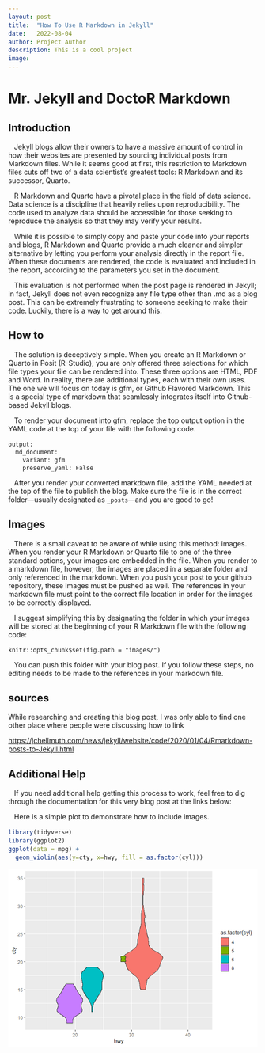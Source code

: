 ```yaml
---
layout: post
title:  "How To Use R Markdown in Jekyll"
date:   2022-08-04
author: Project Author
description: This is a cool project
image: 
---
```


# Mr. Jekyll and DoctoR Markdown

## Introduction

   Jekyll blogs allow their owners to have a massive amount of control
in how their websites are presented by sourcing individual posts from
Markdown files. While it seems good at first, this restriction to
Markdown files cuts off two of a data scientist’s greatest tools: R
Markdown and its successor, Quarto.

   R Markdown and Quarto have a pivotal place in the field of data
science. Data science is a discipline that heavily relies upon
reproducibility. The code used to analyze data should be accessible for
those seeking to reproduce the analysis so that they may verify your
results.

   While it is possible to simply copy and paste your code into your
reports and blogs, R Markdown and Quarto provide a much cleaner and
simpler alternative by letting you perform your analysis directly in the
report file. When these documents are rendered, the code is evaluated
and included in the report, according to the parameters you set in the
document.

   This evaluation is not performed when the post page is rendered in
Jekyll; in fact, Jekyll does not even recognize any file type other than
.md as a blog post. This can be extremely frustrating to someone seeking
to make their code. Luckily, there is a way to get around this.

## How to

   The solution is deceptively simple. When you create an R Markdown or
Quarto in Posit (R-Studio), you are only offered three selections for
which file types your file can be rendered into. These three options are
HTML, PDF and Word. In reality, there are additional types, each with
their own uses. The one we will focus on today is gfm, or Github
Flavored Markdown. This is a special type of markdown that seamlessly
integrates itself into Github-based Jekyll blogs.

   To render your document into gfm, replace the top output option in
the YAML code at the top of your file with the following code.

    output:
      md_document:
        variant: gfm
        preserve_yaml: False

   After you render your converted markdown file, add the YAML needed at
the top of the file to publish the blog. Make sure the file is in the
correct folder—usually designated as `_posts`—and you are good to go!

## Images

   There is a small caveat to be aware of while using this method:
images. When you render your R Markdown or Quarto file to one of the
three standard options, your images are embedded in the file. When you
render to a markdown file, however, the images are placed in a separate
folder and only referenced in the markdown. When you push your post to
your github repository, these images must be pushed as well. The
references in your markdown file must point to the correct file location
in order for the images to be correctly displayed.

   I suggest simplifying this by designating the folder in which your
images will be stored at the beginning of your R Markdown file with the
following code:

    knitr::opts_chunk$set(fig.path = "images/")

   You can push this folder with your blog post. If you follow these
steps, no editing needs to be made to the references in your markdown
file.

## sources

While researching and creating this blog post, I was only able to find
one other place where people were discussing how to link

<https://jchellmuth.com/news/jekyll/website/code/2020/01/04/Rmarkdown-posts-to-Jekyll.html>

## Additional Help

   If you need additional help getting this process to work, feel free
to dig through the documentation for this very blog post at the links
below:

   Here is a simple plot to demonstrate how to include images.

``` r
library(tidyverse)
library(ggplot2)
ggplot(data = mpg) +
  geom_violin(aes(y=cty, x=hwy, fill = as.factor(cyl)))
```

![](images/unnamed-chunk-1-1.png)<!-- -->
